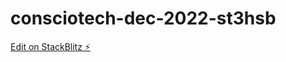 # consciotech-dec-2022-st3hsb

[Edit on StackBlitz ⚡️](https://stackblitz.com/edit/consciotech-dec-2022-st3hsb)